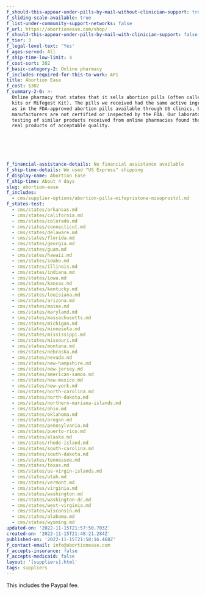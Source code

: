 ```yaml
---
f_should-this-appear-under-pills-by-mail-without-clinician-support: true
f_sliding-scale-available: true
f_list-under-community-support-networks: false
f_url: https://abortionease.com/shop/
f_should-this-appear-under-pills-by-mail-with-clinician-support: false
f_tier: 3
f_legal-level-text: 'Yes'
f_ages-served: All
f_ship-time-low-limit: 4
f_cost-sort: 302
f_basic-category-2: Online pharmacy
f_includes-required-for-this-to-work: AP1
title: Abortion Ease
f_cost: $302
f_summary-2-0: >-
  Online pharmacy that states that it sells abortion pills (often called MTP
  kits or Mifegest Kit). The pills we received had the same active ingredients
  as in the FDA-approved abortion pills available through US clinics, but the
  manufacturers are not certified or inspected by the FDA. Our laboratory
  testing of similar products received from online pharmacies found them to be
  real products of acceptable quality.


  ‍


  ‍
f_financial-assistance-details: No financial assistance available
f_ship-time-details: We used "US Express" shipping
f_display-name: Abortion Ease
f_ship-time: About 4 days
slug: abortion-ease
f_includes:
  - cms/supplier-options/abortion-pills-mifepristone-misoprostol.md
f_states-test:
  - cms/states/arkansas.md
  - cms/states/california.md
  - cms/states/colorado.md
  - cms/states/connecticut.md
  - cms/states/delaware.md
  - cms/states/florida.md
  - cms/states/georgia.md
  - cms/states/guam.md
  - cms/states/hawaii.md
  - cms/states/idaho.md
  - cms/states/illinois.md
  - cms/states/indiana.md
  - cms/states/iowa.md
  - cms/states/kansas.md
  - cms/states/kentucky.md
  - cms/states/louisiana.md
  - cms/states/arizona.md
  - cms/states/maine.md
  - cms/states/maryland.md
  - cms/states/massachusetts.md
  - cms/states/michigan.md
  - cms/states/minnesota.md
  - cms/states/mississippi.md
  - cms/states/missouri.md
  - cms/states/montana.md
  - cms/states/nebraska.md
  - cms/states/nevada.md
  - cms/states/new-hampshire.md
  - cms/states/new-jersey.md
  - cms/states/american-samoa.md
  - cms/states/new-mexico.md
  - cms/states/new-york.md
  - cms/states/north-carolina.md
  - cms/states/north-dakota.md
  - cms/states/northern-mariana-islands.md
  - cms/states/ohio.md
  - cms/states/oklahoma.md
  - cms/states/oregon.md
  - cms/states/pennsylvania.md
  - cms/states/puerto-rico.md
  - cms/states/alaska.md
  - cms/states/rhode-island.md
  - cms/states/south-carolina.md
  - cms/states/south-dakota.md
  - cms/states/tennessee.md
  - cms/states/texas.md
  - cms/states/us-virgin-islands.md
  - cms/states/utah.md
  - cms/states/vermont.md
  - cms/states/virginia.md
  - cms/states/washington.md
  - cms/states/washington-dc.md
  - cms/states/west-virginia.md
  - cms/states/wisconsin.md
  - cms/states/alabama.md
  - cms/states/wyoming.md
updated-on: '2022-11-15T21:57:50.703Z'
created-on: '2022-11-15T21:48:21.284Z'
published-on: '2022-11-15T21:58:16.468Z'
f_contact-email: info@abortionease.com
f_accepts-insurance: false
f_accepts-medicaid: false
layout: '[suppliers].html'
tags: suppliers
---
```


This includes the Paypal fee.
